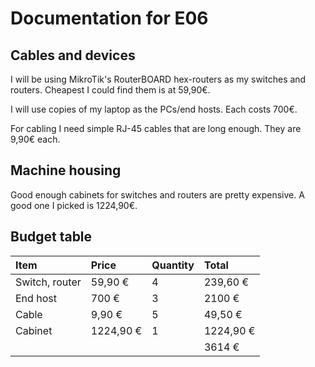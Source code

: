 # Documentation for E06

## Cables and devices
I will be using MikroTik's RouterBOARD hex-routers as my switches and routers. Cheapest I could find them is at 59,90€.

I will use copies of my laptop as the PCs/end hosts. Each costs 700€.

For cabling I need simple RJ-45 cables that are long enough. They are 9,90€ each.

## Machine housing
Good enough cabinets for switches and routers are pretty expensive. A good one I picked is 1224,90€.

## Budget table
| Item | Price | Quantity | Total |
| :--- | :--- | :--- | :--- |
| Switch, router | 59,90 € | 4 | 239,60 € |
| End host | 700 € | 3 | 2100 € |
| Cable | 9,90 € | 5  | 49,50 € |
| Cabinet | 1224,90 € | 1 | 1224,90 € |
||||3614 €|
